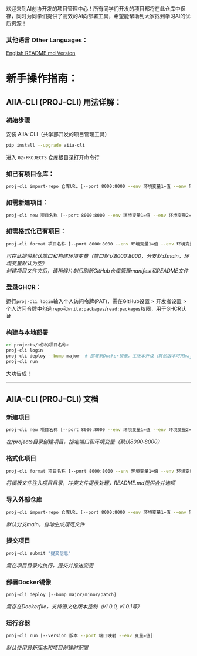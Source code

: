 欢迎来到AI创协开发的项目管理中心！所有同学们开发的项目都将在此仓库中保存，同时为同学们提供了高效的AI向部署工具，希望能帮助到大家找到学习AI的优质资源！

### 其他语言 Other Languages：
[English README.md Version](https://github.com/SJTU-AIIA/02-PROJECTS/blob/main/locales/EN-US/README.md)

# 新手操作指南：

## AIIA-CLI (PROJ-CLI) 用法详解：
### 初始步骤  
安装 AIIA-CLI（共学部开发的项目管理工具）  
```bash  
pip install --upgrade aiia-cli  
```  
进入 `02-PROJECTS` 仓库根目录打开命令行  

### 如已有项目仓库：
```bash  
proj-cli import-repo 仓库URL [--port 8000:8000 --env 环境变量1=值 --env 环境变量2=值 --branch 分支]  
```  

### 如需新建项目：
```bash  
proj-cli new 项目名称 [--port 8000:8000 --env 环境变量1=值 --env 环境变量2=值]  
```  

### 如需格式化已有项目：
```bash  
proj-cli format 项目名称 [--port 8000:8000 --env 环境变量1=值 --env 环境变量2=值]  
```  
*可在此提供默认端口和构建环境变量（端口默认8000:8000，分支默认main，环境变量默认为空）*  
*创建项目文件夹后，请稍候片刻后刷新GitHub仓库管理manifest和README文件*  

### 登录GHCR：
运行`proj-cli login`输入个人访问令牌(PAT)，需在GitHub设置 > 开发者设置 > 个人访问令牌中勾选`repo`和`write:packages`/`read:packages`权限，用于GHCR认证  

### 构建与本地部署  
```bash  
cd projects/<你的项目名称>  
proj-cli login  
proj-cli deploy --bump major  # 部署新Docker镜像，主版本升级（其他版本可用major patch参数替代）
proj-cli run  
```  
大功告成！ 

---

## AIIA-CLI (PROJ-CLI) 文档  
### 新建项目  
```bash  
proj-cli new 项目名称 [--port 8000:8000 --env 环境变量1=值 --env 环境变量2=值]  
```  
*在/projects目录创建项目，指定端口和环境变量（默认8000:8000）*  

### 格式化项目  
```bash  
proj-cli format 项目名称 [--port 8000:8000 --env 环境变量1=值 --env 环境变量2=值]  
```  
*将模板文件注入项目目录，冲突文件提示处理，README.md提供合并选项*  

### 导入外部仓库  
```bash  
proj-cli import-repo 仓库URL [--port 8000:8000 --env 环境变量1=值 --env 环境变量2=值 --branch 分支]  
```  
*默认分支main，自动生成规范文件*  

### 提交项目  
```bash  
proj-cli submit "提交信息"  
```  
*需在项目目录内执行，提交并推送变更*  

### 部署Docker镜像  
```bash  
proj-cli deploy [--bump major/minor/patch]  
```  
*需存在Dockerfile，支持语义化版本控制（v1.0.0, v1.0.1等）*  

### 运行容器  
```bash  
proj-cli run [--version 版本 --port 端口映射 --env 变量=值]  
```  
*默认使用最新版本和项目创建时配置*  